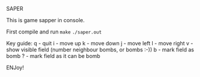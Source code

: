 SAPER

This is game sapper in console.

First compile and run
  `make`
  `./saper.out`

Key guide:
q - quit
i - move up
k - move down
j - move left
l - move right
v - show visible field (number neighbour bombs, or bombs :-))
b - mark field as bomb
? - mark field as it can be bomb

ENJoy!

